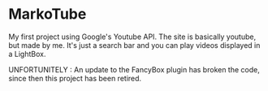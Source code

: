 # MarkoTube
My first project using Google's Youtube API. The site is basically youtube, but made by me. It's just a search bar and you can play videos displayed in a LightBox.

UNFORTUNITELY : An update to the FancyBox plugin has broken the code, since then this project has been retired.
